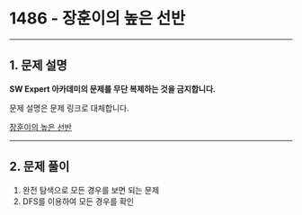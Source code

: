# 1486 - 장훈이의 높은 선반

<hr/>

## 1. 문제 설명

**SW Expert 아카데미의 문제를 무단 복제하는 것을 금지합니다.**

문제 설명은 문제 링크로 대체합니다.

[장훈이의 높은 선반](<https://swexpertacademy.com/main/code/problem/problemDetail.do?contestProbId=AV2b7Yf6ABcBBASw&categoryId=AV2b7Yf6ABcBBASw&categoryType=CODE>)

------

## 2. 문제 풀이

1. 완전 탐색으로 모든 경우를 보면 되는 문제
2. DFS를 이용하여 모든 경우를 확인
